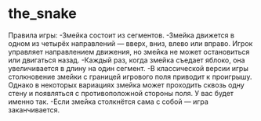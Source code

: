 # the_snake

Правила игры:
-Змейка состоит из сегментов.
-Змейка движется в одном из четырёх направлений — вверх, вниз, влево или вправо. Игрок управляет направлением движения, но змейка не может остановиться или двигаться назад.
-Каждый раз, когда змейка съедает яблоко, она увеличивается в длину на один сегмент.
-В классической версии игры столкновение змейки с границей игрового поля приводит к проигрышу. Однако в некоторых вариациях змейка может проходить сквозь одну стену и появляться с противоположной стороны поля. У вас будет именно так.
-Если змейка столкнётся сама с собой — игра заканчивается.

